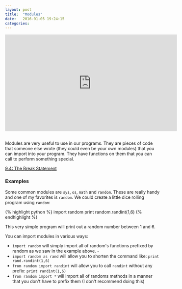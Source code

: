 ```yaml
---
layout: post
title:  "Modules"
date:   2016-01-05 19:24:15
categories: 
---
```


<iframe width="560" height="315" src="https://www.youtube.com/embed/OShOW_ayPvA" frameborder="0" allowfullscreen></iframe>
&nbsp;

Modules are very useful to use in our programs. They are pieces of code that
someone else wrote (they could even be your own modules) that you can import
into your program. They have functions on them that you can call to perform
something special.

<span><i class="fa fa-book"></i><a href="http://python.swaroopch.com/modules.html"> 9.4: The Break Statement</a></span>

### Examples

Some common modules are `sys`, `os`, `math` and `random`. These are really handy and one
of my favorites is `random`. We could create a little dice rolling program using
`random`:

{% highlight python %}
import random
print random.randint(1,6)
{% endhighlight %}
    
This very simple program will print out a random number between 1 and 6.

You can import modules in various ways:

- `import random` will simply import all of random's functions prefixed by
  random as we saw in the example above.  - 
- `import random as rand` will allow you to shorten the command like: 
  `print rand.randint(1,6)`
- `from random import randint` will allow you to call `randint` without any
  prefix: `print randint(1,6)`
- `from random import *` will import all of randoms methods in a manner that you
  don't have to prefix them (I don't recommend doing this)
